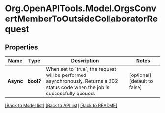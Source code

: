# Org.OpenAPITools.Model.OrgsConvertMemberToOutsideCollaboratorRequest

## Properties

Name | Type | Description | Notes
------------ | ------------- | ------------- | -------------
**Async** | **bool?** | When set to &#x60;true&#x60;, the request will be performed asynchronously. Returns a 202 status code when the job is successfully queued. | [optional] [default to false]

[[Back to Model list]](../README.md#documentation-for-models) [[Back to API list]](../README.md#documentation-for-api-endpoints) [[Back to README]](../README.md)

